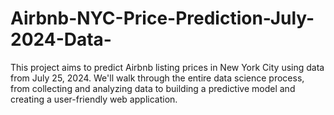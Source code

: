 # Airbnb-NYC-Price-Prediction-July-2024-Data-
This project aims to predict Airbnb listing prices in New York City using data from July 25, 2024. We'll walk through the entire data science process, from collecting and analyzing data to building a predictive model and creating a user-friendly web application.
